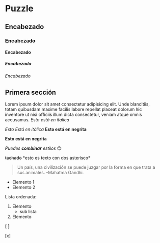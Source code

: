 # Puzzle
## Encabezado
### Encabezado
#### Encabezado
##### Encabezado
###### Encabezado

 ## Primera sección 
Lorem ipsum dolor sit amet consectetur adipisicing elit. Unde blanditiis, totam quibusdam maxime facilis labore repellat placeat dolorum hic inventore ut nisi officiis illum dicta consectetur, veniam atque omnis accusamus.
*Esto está en itálica* 

_Esto Está en itálica_
**Esto está en negrita**

__Esto está en negrita__

 *Puedes **combinar** estilos*
 😉

 ~~tachado~~
  \*esto es texto con dos asterisco\*
  
  >Un país, una civilización se puede juzgar por la forma en que trata a sus animales. -Mahatma Gandhi.

* Elemento 1
* Elemento 2 

Lista ordenada:
1. Elemento
    * sub lista
2. Elemento

[ ]


[x]
